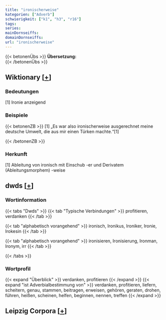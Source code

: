 ```yaml
---
title: "ironischerweise"
kategorien: ["Adverb"]
schwierigkeit: ["k1", "h3", "r16"]
tags:
series:
mainDornseiffs:
domainDornseiffs:
url: "ironischerweise"
---
```


{{< betonenÜbs >}}
**Übersetzung:**  
{{< /betonenÜbs >}}

## Wiktionary [[+](https://de.wiktionary.org/wiki/ironischerweise)]

### Bedeutungen
[1] Ironie anzeigend  

### Beispiele
{{< betonenZB >}}
[1] „Es war also ironischerweise ausgerechnet meine deutsche Umwelt, die aus mir einen Türken machte.“[1]  

{{< /betonenZB >}}
### Herkunft
[1] Ableitung von ironisch mit Einschub -er und Derivatem (Ableitungsmorphem) -weise  



## dwds [[+](https://www.dwds.de/wb/ironischerweise)]

### Wortinformation
{{< tabs "Dwds" >}}
{{< tab "Typische Verbindungen" >}}
profitieren, verdanken
{{< /tab >}}

{{< tab "alphabetisch vorangehend" >}}
ironisch, Ironikus, Ironiker, Ironie, Irokesin
{{< /tab >}}

{{< tab "alphabetisch vorangehend" >}}
ironisieren, Ironisierung, Ironman, Ironym, irr
{{< /tab >}}

{{< /tabs >}}

### Wortprofil
{{< expand "Überblick" >}} verdanken, profitieren {{< /expand >}}
{{< expand "ist Adverbialbestimmung von" >}} verdanken, profitieren, liefern, scheitern, genau, stammen, beitragen, erweisen, gehören, geraten, drohen, führen, heißen, scheinen, helfen, beginnen, nennen, treffen {{< /expand >}}

## Leipzig Corpora [[+](https://corpora.uni-leipzig.de/en/res?word=ironischerweise&corpusId=deu_newscrawl-public_2018)]

